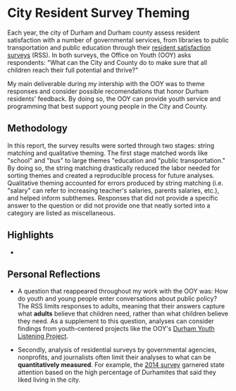 # City Resident Survey Theming

Each year, the city of Durham and Durham county assess resident satisfaction with a number of governmental services, from libraries to public transportation and public education through their [resident satisfaction surveys](https://www.dconc.gov/county-departments/departments-a-e/county-manager/city-county-resident-survey) (RSS). In both surveys, the Office on Youth (OOY) asks respondents: "What can the City and County do to make sure that all children reach their full potential and thrive?" 

My main deliverable during my intership with the OOY was to theme responses and consider possible recomendations that honor Durham residents' feedback. By doing so, the OOY can provide youth service and programming that best support young people in the City and County. 

## Methodology

In this report, the survey results were sorted through two stages: string matching and qualitative theming. The first stage matched words like "school" and "bus" to large themes "education and "public transportation." By doing so, the string matching drastically reduced the labor needed for sorting themes and created a reproducible process for future analyses. Qualitative theming accounted for errors produced by string matching (i.e. "salary" can refer to increasing teacher's salaries, parents salaries, etc.), and helped inform subthemes. Responses that did not provide a specific answer to the question or did not provide one that neatly sorted into a category are listed as miscellaneous. 

## Highlights

- 

## Personal Reflections

- A question that reappeared throughout my work with the OOY was: How do youth and young people enter conversations about public policy? The RSS limits responses to adults, meaning that their answers capture what **adults** believe that children need, rather than what children believe they need. As a supplement to this question, analyses can consider findings from youth-centered projects like the OOY's [Durham Youth Listening Project](https://www.durhamnc.gov/4423/Durham-Youth-Listening-Project).

- Secondly, analysis of residential surveys by governmental agencies, nonprofits, and journalists often limit their analyses to what can be **quantitatively measured**. For example, the [2014 survey](https://www.wral.com/city-survey-residents-love-durham/13438523/) garnered state attention based on the high percentage of Durhamites that said they liked living in the city. 
